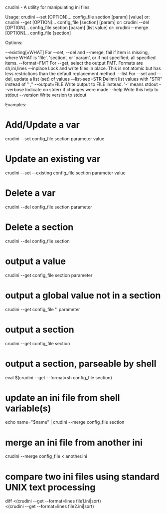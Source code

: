 crudini - A utility for manipulating ini files

Usage: crudini --set [OPTION]...   config_file section   [param] [value]
  or:  crudini --get [OPTION]...   config_file [section] [param]
  or:  crudini --del [OPTION]...   config_file section   [param] [list value]
  or:  crudini --merge [OPTION]... config_file [section]

Options:

  --existing[=WHAT]  For --set, --del and --merge, fail if item is missing,
                       where WHAT is 'file', 'section', or 'param', or if
                       not specified; all specified items.
  --format=FMT       For --get, select the output FMT.
                       Formats are sh,ini,lines
  --inplace          Lock and write files in place.
                       This is not atomic but has less restrictions
                       than the default replacement method.
  --list             For --set and --del, update a list (set) of values
  --list-sep=STR     Delimit list values with "STR" instead of " ,"
  --output=FILE      Write output to FILE instead. '-' means stdout
  --verbose          Indicate on stderr if changes were made
  --help             Write this help to stdout
  --version          Write version to stdout

Examples:

# Add/Update a var
  crudini --set config_file section parameter value

# Update an existing var
  crudini --set --existing config_file section parameter value

# Delete a var
  crudini --del config_file section parameter

# Delete a section
  crudini --del config_file section

# output a value
  crudini --get config_file section parameter

# output a global value not in a section
  crudini --get config_file '' parameter

# output a section
  crudini --get config_file section

# output a section, parseable by shell
  eval $(crudini --get --format=sh config_file section)

# update an ini file from shell variable(s)
  echo name="$name" | crudini --merge config_file section

# merge an ini file from another ini
  crudini --merge config_file < another.ini

# compare two ini files using standard UNIX text processing
  diff <(crudini --get --format=lines file1.ini|sort) \
       <(crudini --get --format=lines file2.ini|sort)
